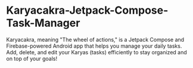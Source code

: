 # Karyacakra-Jetpack-Compose-Task-Manager
Karyacakra, meaning "The wheel of actions," is a Jetpack Compose and Firebase-powered Android app that helps you manage your daily tasks. Add, delete, and edit your Karyas (tasks) efficiently to stay organized and on top of your goals!
